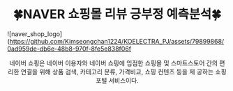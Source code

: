 # <div align=center>🍀NAVER 쇼핑몰 리뷰 긍부정 예측분석🍀</div>
![naver_shop_logo](https://github.com/Kimseongchan1224/KOELECTRA_PJ/assets/79899868/0ad959de-db6e-48b8-970f-8fe5e838f06f

<div align=center>네이버 쇼핑은 네이버 이용자와 네이버 쇼핑에 입점한 쇼핑몰 및 스마트스토어 간의 편리한 연결을 위해 상품 검색, 카테고리 분류, 가격비교, 쇼핑 컨텐츠 등을 제
공하는 쇼핑포털 서비스이다.</div>

